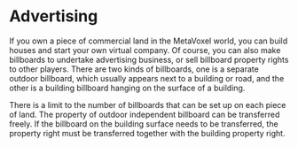 # Advertising

If you own a piece of commercial land in the MetaVoxel world, you can build houses and start your own virtual company. Of course, you can also make billboards to undertake advertising business, or sell billboard property rights to other players. There are two kinds of billboards, one is a separate outdoor billboard, which usually appears next to a building or road, and the other is a building billboard hanging on the surface of a building.

There is a limit to the number of billboards that can be set up on each piece of land. The property of outdoor independent billboard can be transferred freely. If the billboard on the building surface needs to be transferred, the property right must be transferred together with the building property right.

